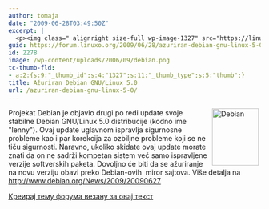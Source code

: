 ```yaml
---
author: tomaja
date: "2009-06-28T03:49:50Z"
excerpt: |
  <p><img class=" alignright size-full wp-image-1327" src="https://linuxo.org/wp-content/uploads/2006/09/debian.png" alt="Debian" title="Debian" hspace="4" width="93" height="114" align="right" />Projekat Debian je objavio drugi po redi update svoje stabilne Debian GNU/Linux 5.0 distribucije (kodno ime &quot;lenny&quot;). Ovaj update uglavnom ispravlja sigurnosne probleme kao i par korekcija za ozbiljne probleme koji se ne tiču sigurnosti. Naravno, ukoliko skidate ovaj update morate znati da on ne sadrži kompetan sistem već samo ispravljene verzije softverskih paketa. Dovoljno će biti da se ažuriranje na novu verziju obavi preko Debian-ovih&nbsp; miror sajtova. Vi&scaron;e detalja na <a href="http://www.debian.org/News/2009/20090627" target="_blank">http://www.debian.org/News/2009/20090627</a> </p>
guid: https://forum.linuxo.org/2009/06/28/azuriran-debian-gnu-linux-5-0/
id: 2278
image: /wp-content/uploads/2006/09/debian.png
tc-thumb-fld:
- a:2:{s:9:"_thumb_id";s:4:"1327";s:11:"_thumb_type";s:5:"thumb";}
title: Ažuriran Debian GNU/Linux 5.0
url: /azuriran-debian-gnu-linux-5-0/
---
```

<img class=" alignright size-full wp-image-1327" src="https://linuxo.org/wp-content/uploads/2006/09/debian.png" alt="Debian" title="Debian" hspace="4" width="93" height="114" align="right" />Projekat Debian je objavio drugi po redi update svoje stabilne Debian GNU/Linux 5.0 distribucije (kodno ime "lenny"). Ovaj update uglavnom ispravlja sigurnosne probleme kao i par korekcija za ozbiljne probleme koji se ne tiču sigurnosti. Naravno, ukoliko skidate ovaj update morate znati da on ne sadrži kompetan sistem već samo ispravljene verzije softverskih paketa. Dovoljno će biti da se ažuriranje na novu verziju obavi preko Debian-ovih&nbsp; miror sajtova. Vi&scaron;e detalja na <a href="http://www.debian.org/News/2009/20090627" target="_blank">http://www.debian.org/News/2009/20090627</a> 

<!--break-->

[Креирај тему форума везану за овај текст](https://linuxo.org/nova-tema-na-forumu/?se_pid=2278)